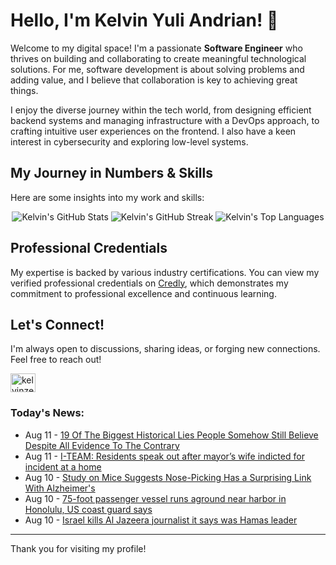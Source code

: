 # Hello, I'm Kelvin Yuli Andrian! 👋

Welcome to my digital space! I'm a passionate **Software Engineer** who thrives on building and collaborating to create meaningful technological solutions. For me, software development is about solving problems and adding value, and I believe that collaboration is key to achieving great things.

I enjoy the diverse journey within the tech world, from designing efficient backend systems and managing infrastructure with a DevOps approach, to crafting intuitive user experiences on the frontend. I also have a keen interest in cybersecurity and exploring low-level systems.

## My Journey in Numbers & Skills

Here are some insights into my work and skills:

<p align="center">
  <img src="https://github-readme-stats.vercel.app/api?username=kelvinzer0&show_icons=true&theme=radical" alt="Kelvin's GitHub Stats" />
  <img src="https://github-readme-streak-stats.herokuapp.com/?user=kelvinzer0&theme=radical" alt="Kelvin's GitHub Streak" />
  <img src="https://github-readme-stats.vercel.app/api/top-langs/?username=kelvinzer0&layout=compact&theme=radical" alt="Kelvin's Top Languages" />
</p>

## Professional Credentials

My expertise is backed by various industry certifications. You can view my verified professional credentials on [Credly](https://www.credly.com/users/kelvin-yuli-andrian/badges), which demonstrates my commitment to professional excellence and continuous learning.

## Let's Connect!

I'm always open to discussions, sharing ideas, or forging new connections. Feel free to reach out!

<p align="left">
    <a href="https://linkedin.com/in/kelvinzero" target="blank"><img align="center" src="https://cdn.jsdelivr.net/npm/simple-icons@3.0.1/icons/linkedin.svg" alt="kelvinzero" height="30" width="40" /></a>
</p>

### Today's News:

<!-- feed start -->
- Aug 11 - [19 Of The Biggest Historical Lies People Somehow Still Believe Despite All Evidence To The Contrary](https://www.yahoo.com/news/articles/19-biggest-historical-lies-people-033104036.html)
- Aug 11 - [I-TEAM: Residents speak out after mayor’s wife indicted for incident at a home](https://www.yahoo.com/news/articles/team-residents-speak-mayor-wife-173132987.html)
- Aug 10 - [Study on Mice Suggests Nose-Picking Has a Surprising Link With Alzheimer's](https://www.yahoo.com/news/articles/study-mice-suggests-nose-picking-223800716.html)
- Aug 10 - [75-foot passenger vessel runs aground near harbor in Honolulu, US coast guard says](https://www.yahoo.com/news/videos/75-foot-passenger-vessel-runs-214443707.html)
- Aug 10 - [Israel kills Al Jazeera journalist it says was Hamas leader](https://www.yahoo.com/news/articles/israel-says-killed-al-jazeera-210911203.html)
<!-- feed end -->

---

Thank you for visiting my profile!